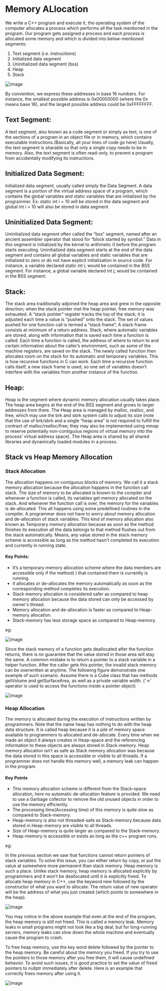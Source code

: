 # Memory ALlocation

We write a C++ program and execute it, the operating system of the computer allocates a process which performs all the task mentioned in the program.
Our program gets assigned a process and each process is allocated some memory and which is divided into below-mentioned segments:

1. Text segment  (i.e. instructions)
2. Initialized data segment 
3. Uninitialized data segment  (bss)
4. Heap 
5. Stack

![image](https://user-images.githubusercontent.com/45400093/165229167-26d860d6-0b7b-4f69-919a-a38dd886c00b.png)

By convention, we express these addresses in base 16 numbers. For instance, the smallest possible address is 0x00000000 (where the 0x means base 16), and the largest possible address could be 0xFFFFFFFF.

## Text Segment:
A text segment, also known as a code segment or simply as text, is one of the sections of a program in an object file or in memory, which contains executable instructions.(Basically, all your lines of code go here) 
Usually, the text segment is sharable so that only a single copy needs to be in memory. Also, the text segment is often read-only, to prevent a program from accidentally modifying its instructions.

## Initialized Data Segment: 
Initialized data segment, usually called simply the Data Segment. A data segment is a portion of the virtual address space of a program, which contains the global variables and static variables that are initialized by the programmer.
Ex: static int i = 10 will be stored in the data segment and global int i = 10 will also be stored in data segment

## Uninitialized Data Segment: 
Uninitialized data segment often called the “bss” segment, named after an ancient assembler operator that stood for “block started by symbol.” Data in this segment is initialized by the kernel to arithmetic 0 before the program starts executing. Uninitialized data segment starts at the end of the data segment and contains all global variables and static variables that are initialized to zero or do not have explicit initialization in source code.
For instance, a variable declared static int i; would be contained in the BSS segment. 
For instance, a global variable declared int j; would be contained in the BSS segment.

## Stack: 
The stack area traditionally adjoined the heap area and grew in the opposite direction; when the stack pointer met the heap pointer, free memory was exhausted. A “stack pointer” register tracks the top of the stack; it is adjusted each time a value is “pushed” onto the stack. The set of values pushed for one function call is termed a “stack frame”; A stack frame consists at minimum of a return address.
Stack, where automatic variables are stored, along with information that is saved each time a function is called. Each time a function is called, the address of where to return to and certain information about the caller’s environment, such as some of the machine registers, are saved on the stack. The newly called function then allocates room on the stack for its automatic and temporary variables. This is how recursive functions in C can work. Each time a recursive function calls itself, a new stack frame is used, so one set of variables doesn’t interfere with the variables from another instance of the function.

## Heap: 
Heap is the segment where dynamic memory allocation usually takes place.
The heap area begins at the end of the BSS segment and grows to larger addresses from there. The Heap area is managed by malloc, realloc, and free, which may use the brk and sbrk system calls to adjust its size (note that the use of brk/sbrk and a single “heap area” is not required to fulfill the contract of malloc/realloc/free; they may also be implemented using mmap to reserve potentially non-contiguous regions of virtual memory into the process’ virtual address space). The Heap area is shared by all shared libraries and dynamically loaded modules in a process.

## Stack vs Heap Memory Allocation

### Stack Allocation

The allocation happens on contiguous blocks of memory. We call it a stack memory allocation because the allocation happens in the function call stack. The size of memory to be allocated is known to the compiler and whenever a function is called, its variables get memory allocated on the stack. And whenever the function call is over, the memory for the variables is de-allocated. This all happens using some predefined routines in the compiler. A programmer does not have to worry about memory allocation and de-allocation of stack variables. This kind of memory allocation also known as Temporary memory allocation because as soon as the method finishes its execution all the data belongs to that method flushes out from the stack automatically. Means, any value stored in the stack memory scheme is accessible as long as the method hasn’t completed its execution and currently in running state.

#### Key Points:

- It’s a temporary memory allocation scheme where the data members are accessible only if the method( ) that contained them is currently is running.
- It allocates or de-allocates the memory automatically as soon as the corresponding method completes its execution.
- Stack memory allocation is considered safer as compared to heap memory allocation because the data stored can only be accessed by owner's thread.
- Memory allocation and de-allocation is faster as compared to Heap-memory allocation.
- Stack-memory has less storage space as compared to Heap-memory.

eg:

![image](https://user-images.githubusercontent.com/45400093/165233758-a8fb2522-fa62-4ae6-af18-46f69ad73859.png)

Since the stack memory of a function gets deallocated after the function returns, there is no guarantee that the value stored in those area will stay the same. A common mistake is to return a pointer to a stack variable in a helper function. After the caller gets this pointer, the invalid stack memory can be overwritten at anytime. The following figure demonstrate one example of such scenario. Assume there is a Cube class that has methods getVolume and getSurfaceArea, as well as a private variable width. ('->' operator is used to access the functions inside a pointer object)

![image](https://user-images.githubusercontent.com/45400093/165234139-c6f157db-b0d0-41f1-9f8c-43dee025db66.png)


### Heap Allocation

The memory is allocated during the execution of instructions written by programmers. Note that the name heap has nothing to do with the heap data structure. It is called heap because it is a pile of memory space available to programmers to allocated and de-allocate. Every time when we made an object it always creates in Heap-space and the referencing information to these objects are always stored in Stack-memory. Heap memory allocation isn’t as safe as Stack memory allocation was because the data stored in this space is accessible or visible to all threads. If a programmer does not handle this memory well, a memory leak can happen in the program.

#### Key Points

- This memory allocation scheme is different from the Stack-space allocation, here no automatic de-allocation feature is provided. We need to use a Garbage collector to remove the old unused objects in order to use the memory efficiently.
- The processing time(Accessing time) of this memory is quite slow as compared to Stack-memory.
- Heap-memory is also not threaded-safe as Stack-memory because data stored in Heap-memory are visible to all threads.
- Size of Heap-memory is quite larger as compared to the Stack-memory.
- Heap-memory is accessible or exists as long as the c++ program runs.

eg:

In the previous section we saw that functions cannot return pointers of stack variables. To solve this issue, you can either return by copy, or put the value at somewhere more permanent than stack memory. Heap memory is such a place. Unlike stack memory, heap memory is allocated explicitly by programmers and it won’t be deallocated until it is explicitly freed. To allocate heap memory in C++, use the keyword new followed by the constructor of what you want to allocate. The return value of new operator will be the address of what you just created (which points to somewhere in the heap).

![image](https://user-images.githubusercontent.com/45400093/165234842-1b2f3898-cb8d-4150-9429-5c7069047bef.png)

You may notice in the above example that even at the end of the program, the heap memory is still not freed. This is called a memory leak.
Memory leaks in small programs might not look like a big deal, but for long-running servers, memory leaks can slow down the whole machine and eventually cause the program to crash.

To free heap memory, use the key word delete followed by the pointer to the heap memory. Be careful about the memory you freed. If you try to use the pointers to those memory after you free them, it will cause undefined behavior. To avoid such issues, it is good practice to set the value of freed pointers to nullptr immediately after delete. Here is an example that correctly frees memory after using it.

![image](https://user-images.githubusercontent.com/45400093/165235051-c39f50e4-26fb-4bf4-939e-afc00ee2b742.png)
